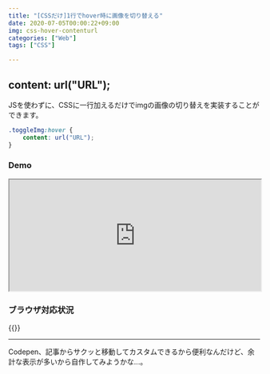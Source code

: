 ```yaml
---
title: "[CSSだけ]1行でhover時に画像を切り替える"
date: 2020-07-05T00:00:22+09:00
img: css-hover-contenturl
categories: ["Web"]
tags: ["CSS"]

---
```


## content: url("URL");

JSを使わずに、CSSに一行加えるだけでimgの画像の切り替えを実装することができます。

```css
.toggleImg:hover {
    content: url("URL");
}
```

### Demo

<iframe height="223" width="100%" scrolling="no" src="https://codepen.io/2001Y/embed/ZEQrWVe?theme-id=dark&default-tab=result"></iframe>

### ブラウザ対応状況

{{<caniuse id="mdn-css__properties__content">}}

***

Codepen、記事からサクッと移動してカスタムできるから便利なんだけど、余計な表示が多いから自作してみようかな...。